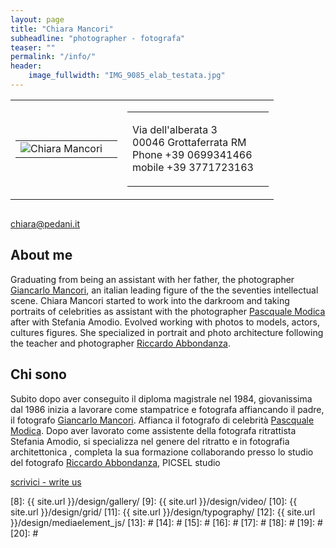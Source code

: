 ```yaml
---
layout: page
title: "Chiara Mancori"
subheadline: "photographer - fotografa"
teaser: ""
permalink: "/info/"
header:
    image_fullwidth: "IMG_9085_elab_testata.jpg"
---
```


<table class="row">

  <tr>
  <td class="wrapper">
  <table class="four columns" >
  <tr>
  <td class="center" align="center">
  <center>
      <img class="center" src="{{ site.urlimg }}chiara.jpg" alt="Chiara Mancori">
 </center>
  </td>
  <td class="expander"></td>
 </tr>
 </table>
  </td>
  <td class="wrapper last">
  <table class="eight columns">
  <tr>
  <td>
 <p>
Via dell'alberata 3 <br>
00046 Grottaferrata RM  <br>
Phone +39 0699341466  <br>
mobile +39 3771723163 <br>
    </p>
   </td>
  <td class="expander"></td>
</tr>
</table>
</td>
</tr>
</table>


<div class="row">
  <div class="small-5 columns">

  </div>
  <div class="small-7 columns">


  </div>
</div>

[chiara@pedani.it][4] 

## About me
Graduating from being an assistant with her father, the photographer   [Giancarlo Mancori][1], an italian leading figure of the the seventies intellectual scene. Chiara Mancori started to work into the darkroom and taking portraits of celebrities as assistant with the photographer  [Pascquale Modica][2] after with Stefania Amodio. Evolved working with photos to models, actors, cultures figures. She specialized in portrait and photo architecture following the  teacher and  photographer [Riccardo Abbondanza][3].

## Chi sono
Subito dopo aver conseguito il diploma magistrale nel 1984, giovanissima dal 1986 inizia a lavorare come stampatrice e fotografa affiancando il padre, il fotografo [Giancarlo Mancori][1]. Affianca il fotografo di celebrità [Pascquale Modica][2]. Dopo aver lavorato come assistente della fotografa ritrattista Stefania Amodio, si specializza nel genere del ritratto  e in fotografia  architettonica , completa la sua formazione collaborando presso lo studio del fotografo  [Riccardo Abbondanza][3], PICSEL studio
 
   
   
<a href="mailto:chiara@pedani.it" class="alert button">scrivici -  write us</a>



 [1]: http://http://www.giancarlomancori.it/
 [2]: http://www.pasqualemodica.it/
 [3]: http://www.riccardoabbondanza.it/
 [4]: mailto:chiara@pedani.it
 [5]: #
 [6]: #
 [7]: #
 [8]: {{ site.url }}/design/gallery/
 [9]: {{ site.url }}/design/video/
 [10]: {{ site.url }}/design/grid/
 [11]: {{ site.url }}/design/typography/
 [12]: {{ site.url }}/design/mediaelement_js/
 [13]: #
 [14]: #
 [15]: #
 [16]: #
 [17]: #
 [18]: #
 [19]: #
 [20]: #